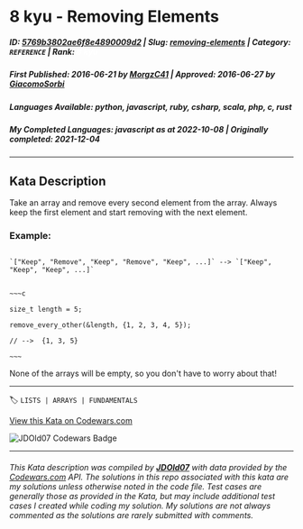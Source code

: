 # 8 kyu - Removing Elements

##### **ID**: [5769b3802ae6f8e4890009d2](https://www.codewars.com/kata/5769b3802ae6f8e4890009d2) | **Slug**: [removing-elements](https://www.codewars.com/kata/5769b3802ae6f8e4890009d2) | **Category**: `REFERENCE` | **Rank**: <span style="color:white">8 kyu</span>

##### **First Published**: 2016-06-21 ***by*** [MorgzC41](https://www.codewars.com/users/MorgzC41) | **Approved**: 2016-06-27 ***by*** [GiacomoSorbi](https://www.codewars.com/users/GiacomoSorbi)

##### **Languages Available**: python, javascript, ruby, csharp, scala, php, c, rust

##### **My Completed Languages**: javascript ***as at*** 2022-10-08 | **Originally completed**: 2021-12-04

---

## Kata Description


Take an array and remove every second element from the array. Always keep the first element and start removing with the next element.



### Example:



```if-not:c

`["Keep", "Remove", "Keep", "Remove", "Keep", ...]` --> `["Keep", "Keep", "Keep", ...]`

```



```if:c

~~~c

size_t length = 5;

remove_every_other(&length, {1, 2, 3, 4, 5});

// -->  {1, 3, 5}

~~~

```



None of the arrays will be empty, so you don't have to worry about that!

---


🏷 `LISTS | ARRAYS | FUNDAMENTALS`


[View this Kata on Codewars.com](https://www.codewars.com/kata/5769b3802ae6f8e4890009d2)

![](https://www.codewars.com/users/jdold07/badges/large "JDOld07 Codewars Badge")

---

###### *This Kata description was compiled by [**JDOld07**](https://tpstech.dev) with data provided by the [Codewars.com](https://www.codewars.com) API.  The solutions in this repo associated with this kata are my solutions unless otherwise noted in the code file.  Test cases are generally those as provided in the Kata, but may include additional test cases I created while coding my solution.  My solutions are not always commented as the solutions are rarely submitted with comments.*
